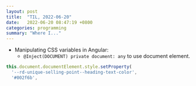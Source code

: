 ```yaml
---
layout: post
title:  "TIL, 2022-06-20"
date:   2022-06-20 08:47:19 +0800
categories: programming
summary: "Where I..."
---
```


- Manipulating CSS variables in Angular:
  - `@Inject(DOCUMENT) private document: any` to use document element.

``` js
this.document.documentElement.style.setProperty(
  '--rd-unique-selling-point--heading-text-color',
  '#002f6b',
```
